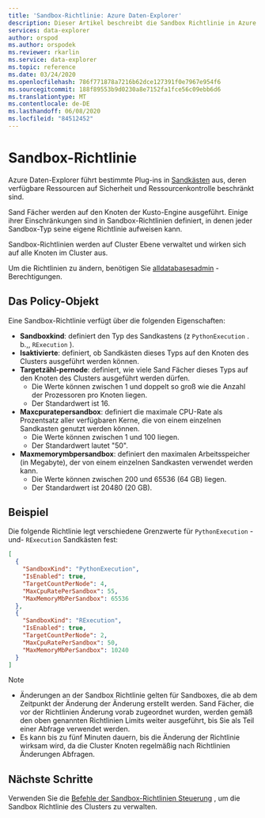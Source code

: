 ```yaml
---
title: 'Sandbox-Richtlinie: Azure Daten-Explorer'
description: Dieser Artikel beschreibt die Sandbox Richtlinie in Azure Daten-Explorer.
services: data-explorer
author: orspod
ms.author: orspodek
ms.reviewer: rkarlin
ms.service: data-explorer
ms.topic: reference
ms.date: 03/24/2020
ms.openlocfilehash: 786f771878a7216b62dce127391f0e7967e954f6
ms.sourcegitcommit: 188f89553b9d0230a8e7152fa1fce56c09ebb6d6
ms.translationtype: MT
ms.contentlocale: de-DE
ms.lasthandoff: 06/08/2020
ms.locfileid: "84512452"
---
```

# <a name="sandbox-policy"></a>Sandbox-Richtlinie

Azure Daten-Explorer führt bestimmte Plug-ins in [Sandkästen](../concepts/sandboxes.md) aus, deren verfügbare Ressourcen auf Sicherheit und Ressourcenkontrolle beschränkt sind.

Sand Fächer werden auf den Knoten der Kusto-Engine ausgeführt. Einige ihrer Einschränkungen sind in Sandbox-Richtlinien definiert, in denen jeder Sandbox-Typ seine eigene Richtlinie aufweisen kann.

Sandbox-Richtlinien werden auf Cluster Ebene verwaltet und wirken sich auf alle Knoten im Cluster aus.

Um die Richtlinien zu ändern, benötigen Sie [alldatabasesadmin](../management/access-control/role-based-authorization.md) -Berechtigungen.

## <a name="the-policy-object"></a>Das Policy-Objekt

Eine Sandbox-Richtlinie verfügt über die folgenden Eigenschaften:

* **Sandboxkind**: definiert den Typ des Sandkastens (z `PythonExecution` . b.,, `RExecution` ).
* **Isaktivierte**: definiert, ob Sandkästen dieses Typs auf den Knoten des Clusters ausgeführt werden können.
* **Targetzähl-pernode**: definiert, wie viele Sand Fächer dieses Typs auf den Knoten des Clusters ausgeführt werden dürfen.
  * Die Werte können zwischen 1 und doppelt so groß wie die Anzahl der Prozessoren pro Knoten liegen.
  * Der Standardwert ist 16.
* **Maxcpuratepersandbox**: definiert die maximale CPU-Rate als Prozentsatz aller verfügbaren Kerne, die von einem einzelnen Sandkasten genutzt werden können.
  * Die Werte können zwischen 1 und 100 liegen.
  * Der Standardwert lautet "50".
* **Maxmemorymbpersandbox**: definiert den maximalen Arbeitsspeicher (in Megabyte), der von einem einzelnen Sandkasten verwendet werden kann.
  * Die Werte können zwischen 200 und 65536 (64 GB) liegen.
  * Der Standardwert ist 20480 (20 GB).

## <a name="example"></a>Beispiel

Die folgende Richtlinie legt verschiedene Grenzwerte für `PythonExecution` -und- `RExecution` Sandkästen fest:

```json
[
  {
    "SandboxKind": "PythonExecution",
    "IsEnabled": true,
    "TargetCountPerNode": 4,
    "MaxCpuRatePerSandbox": 55,
    "MaxMemoryMbPerSandbox": 65536
  },
  {
    "SandboxKind": "RExecution",
    "IsEnabled": true,
    "TargetCountPerNode": 2,
    "MaxCpuRatePerSandbox": 50,
    "MaxMemoryMbPerSandbox": 10240
  }
]
```

> [!NOTE]
> * Änderungen an der Sandbox Richtlinie gelten für Sandboxes, die ab dem Zeitpunkt der Änderung der Änderung erstellt werden. Sand Fächer, die vor der Richtlinien Änderung vorab zugeordnet wurden, werden gemäß den oben genannten Richtlinien Limits weiter ausgeführt, bis Sie als Teil einer Abfrage verwendet werden.
> * Es kann bis zu fünf Minuten dauern, bis die Änderung der Richtlinie wirksam wird, da die Cluster Knoten regelmäßig nach Richtlinien Änderungen Abfragen.

## <a name="next-steps"></a>Nächste Schritte

Verwenden Sie die [Befehle der Sandbox-Richtlinien Steuerung](../management/sandbox-policy.md) , um die Sandbox Richtlinie des Clusters zu verwalten.
 
